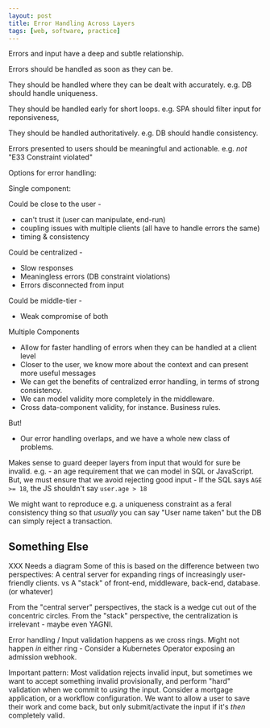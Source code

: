 ```yaml
---
layout: post
title: Error Handling Across Layers
tags: [web, software, practice]
---
```


Errors and input have a deep and subtle relationship.

Errors should be handled as soon as they can be.

They should be handled where they can be dealt with accurately.
e.g. DB should handle uniqueness.

They should be handled early for short loops.
e.g. SPA should filter input for reponsiveness,

They should be handled authoritatively.
e.g. DB should handle consistency.

Errors presented to users should be meaningful and actionable.
e.g. _not_ "E33 Constraint violated"

Options for error handling:

Single component:

Could be close to the user -
* can't trust it (user can manipulate, end-run)
* coupling issues with multiple clients (all have to handle errors the same)
* timing & consistency

Could be centralized -
* Slow responses
* Meaningless errors (DB constraint violations)
* Errors disconnected from input

Could be middle-tier -
* Weak compromise of both

Multiple Components
* Allow for faster handling of errors when they can be handled at a client level
* Closer to the user, we know more about the context and can present more useful messages
* We can get the benefits of centralized error handling, in terms of strong consistency.
* We can model validity more completely in the middleware.
* Cross data-component validity, for instance. Business rules.

But!
* Our error handling overlaps, and we have a whole new class of problems.

Makes sense to guard deeper layers from input that would for sure be invalid.
e.g. - an age requirement that we can model in SQL or JavaScript.
But, we must ensure that we avoid rejecting good input -
If the SQL says `AGE >= 18`, the JS shouldn't say `user.age > 18`

We might want to reproduce e.g. a uniqueness constraint
as a feral consistency thing
so that _usually_ you can say "User name taken"
but the DB can simply reject a transaction.

## Something Else

XXX Needs a diagram
Some of this is based on the difference between two perspectives:
A central server for expanding rings of increasingly user-friendly clients.
vs
A "stack" of front-end, middleware, back-end, database. (or whatever)

From the "central server" perspectives,
the stack is a wedge cut out of the concentric circles.
From the "stack" perspective,
the centralization is irrelevant - maybe even YAGNI.

Error handling / Input validation happens as we cross rings.
Might not happen _in_ either ring -
Consider a Kubernetes Operator exposing an admission webhook.

Important pattern:
Most validation rejects invalid input,
but sometimes we want to accept something invalid provisionally,
and perform "hard" validation when we commit to _using_ the input.
Consider a mortgage application,
or a workflow configuration.
We want to allow a user to save their work and come back,
but only submit/activate the input if it's _then_ completely valid.
